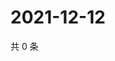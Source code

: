 # 2021-12-12

共 0 条

<!-- BEGIN WEIBO -->
<!-- 最后更新时间 Sun Dec 12 2021 05:12:09 GMT+0800 (China Standard Time) -->

<!-- END WEIBO -->
